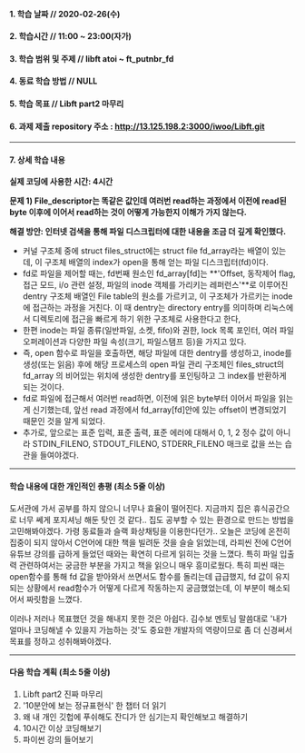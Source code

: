 #### 1. 학습 날짜 // 2020-02-26(수)

#### 2. 학습시간 // 11:00 ~ 23:00(자가)

#### 3. 학습 범위 및 주제 // libft atoi ~ ft_putnbr_fd

#### 4. 동료 학습 방법 // NULL

#### 5. 학습 목표 // Libft part2 마무리

#### 6. 과제 제출 repository 주소 : http://13.125.198.2:3000/iwoo/Libft.git

---

#### 7. 상세 학습 내용

**실제 코딩에 사용한 시간: 4시간**

**문제 1) File_descriptor는 똑같은 값인데 여러번 read하는 과정에서 이전에 read된 byte 이후에 이어서 read하는 것이 어떻게 가능한지 이해가 가지 않는다.**

**해결 방안: 인터넷 검색을 통해 파일 디스크립터에 대한 내용을 조금 더 깊게 확인했다.**

- 커널 구조체 중에 struct files_struct에는 struct file fd_array라는 배열이 있는데, 이 구조체 배열의 index가 open을 통해 얻는 파일 디스크립터(fd)이다.
- fd로 파일을 제어할 때는, fd번째 원소인 fd_array[fd]는 **'Offset, 동작제어 flag, 접근 모드, i/o 관련 설정, 파일의 inode 객체를 가리키는 레퍼런스'**로 이루어진 dentry 구조체 배열인 File table의 원소를 가르키고, 이 구조체가 가르키는 inode에 접근하는 과정을 거친다. 이 때 dentry는 directory entry를 의미하며 리눅스에서 디렉토리에 접근을 빠르게 하기 위한 구조체로 사용한다고 한다,
- 한편 inode는 파일 종류(일반파일, 소켓, fifo)와 권한, lock 목록 포인터, 여러 파일 오퍼레이션과 다양한 파일 속성(크기, 파일스탬프 등)을 가지고 있다.
- 즉, open 함수로 파일을 호출하면, 해당 파일에 대한 dentry를 생성하고, inode를 생성(또는 읽음) 후에 해당 프로세스의 open 파일 관리 구조체인 files_struct의 fd_array 의 비어있는 위치에 생성한 dentry를 포인팅하고 그 index를 반환하게 되는 것이다.
- fd로 파일에 접근해서 여러번 read하면, 이전에 읽은 byte부터 이어서 파일을 읽는게 신기했는데, 앞선 read 과정에서 fd_array[fd]안에 있는 offset이 변경되었기 때문인 것을 알게 되었다.
- 추가로, 앞으로는 표준 입력, 표준 출력, 표준 에러에 대해서 0, 1, 2 정수 값이 아니라 STDIN_FILENO, STDOUT_FILENO, STDERR_FILENO 매크로 값을 쓰는 습관을 들여야겠다.

---

#### 학습 내용에 대한 개인적인 총평 (최소 5줄 이상)

도서관에 가서 공부를 하지 않으니 너무나 효율이 떨어진다. 지금까지 집은 휴식공간으로 너무 쎄게 포지셔닝 해둔 탓인 것 같다.. 집도 공부할 수 있는 환경으로 만드는 방법을 고민해봐야겠다. 가령 동료들과 슬랙 화상채팅을 이용한다던가.. 오늘은 코딩에 온전히 집중이 되지 않아서 C언어에 대한 책을 빌려둔 것을 슬슬 읽었는데, 라피씬 전에 C언어 유튜브 강의를 급하게 들었던 때와는 확연히 다르게 읽히는 것을 느꼈다. 특히 파일 입출력 관련하여서는 궁금한 부분을 가지고 책을 읽으니 매우 흥미로웠다. 특히 피씬 때는 open함수를 통해 fd 값을 받아와서 쓰면서도 함수를 돌리는데 급급했지, fd 값이 유지되는 상황에서 read함수가 어떻게 다르게 작동하는지 궁금했었는데, 이 부분이 해소되어서 짜릿함을 느꼈다.

이러나 저러나 목표했던 것을 해내지 못한 것은 아쉽다. 김수보 멘토님 말씀대로 '내가 얼마나 코딩해낼 수 있을지 가늠하는 것'도 중요한 개발자의 역량이므로 좀 더 신경써서 목표를 정하고 성취해봐야겠다.

---

#### 다음 학습 계획 (최소 5줄 이상)

1. Libft part2 진짜 마무리
2. '10분안에 보는 정규표현식' 한 챕터 더 읽기
3. 왜 내 개인 깃헙에 푸쉬해도 잔디가 안 심기는지 확인해보고 해결하기
4. 10시간 이상 코딩해보기
5. 파이썬 강의 들어보기
